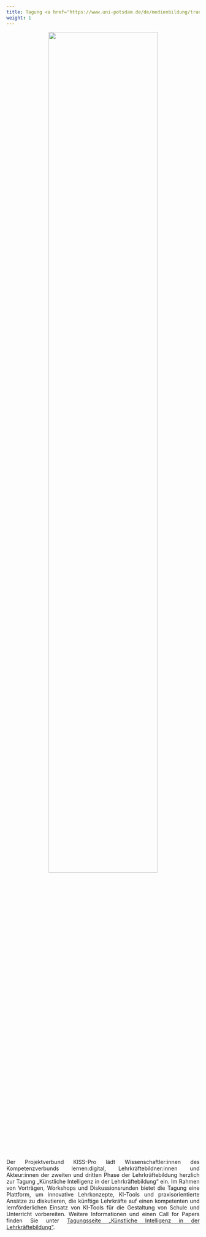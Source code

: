 ```yaml
---
title: Tagung <a href="https://www.uni-potsdam.de/de/medienbildung/transfer-1/kiss-pro-tagung"> „Künstliche Intelligenz in der Lehrkräftebildung“</a> <br> 16. & 17. September 2025 <br> Universität Potsdam, Neues Palais, Haus 9
weight: 1
---
```

<p align="center">
<a href="https://www.uni-potsdam.de/de/medienbildung/transfer-1/kiss-pro-tagung">
<img src="images/banner.png" width="75%"/></a>
</p>
<p align="justify"> Der Projektverbund KISS-Pro lädt Wissenschaftler:innen des Kompetenzverbunds lernen:digital, Lehrkräftebildner:innen und Akteur:innen der zweiten und dritten Phase der Lehrkräftebildung herzlich zur Tagung „Künstliche Intelligenz in der Lehrkräftebildung“ ein. Im Rahmen von Vorträgen, Workshops und Diskussionsrunden bietet die Tagung eine Plattform, um innovative Lehrkonzepte, KI-Tools und praxisorientierte Ansätze zu diskutieren, die künftige Lehrkräfte auf einen kompetenten und lernförderlichen Einsatz von KI-Tools für die Gestaltung von Schule und Unterricht vorbereiten. Weitere Informationen und einen Call for Papers finden Sie unter <a href="https://www.uni-potsdam.de/de/medienbildung/transfer-1/kiss-pro-tagung"> Tagungsseite „Künstliche Intelligenz in der Lehrkräftebildung“</a>.</p>